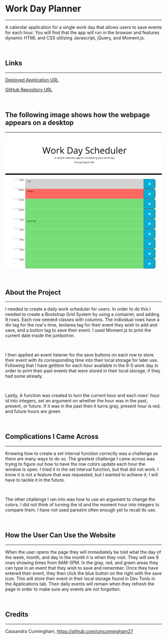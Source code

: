 # Work Day Planner

---

A calendar application for a single work day that allows users to save events for each hour. You will find that the app will run in the browser and features dynamic HTML and CSS utilizing Javascript, jQuery, and Moment.js.

&nbsp;

## Links

---

[Deployed Application URL]( https://cmcunningham27.github.io/work-day-planner/)

[GitHub Repository URL](https://github.com/cmcunningham27/work-day-planner)

&nbsp;

## The following image shows how the webpage appears on a desktop

---

![website screenshot](./assets/images/website.png)

&nbsp;

## About the Project

---

I needed to create a daily work scheduler for users. In order to do this I needed to create a Bootstrap Grid System by using a container, and adding 9 rows. Each row needed classes with columns. The individual rows have a div tag for the row's time, textarea tag for their event they wish to add and save, and a button tag to save their event. I used Moment.js to print the current date inside the jumbotron.

&nbsp;

I then applied an event listener for the save buttons on each row to store their event with its corresponding time into their local storage for later use. Following that I have getItem for each hour available in the 9-5 work day in order to print their past events that were stored in their local storage, if they had some already. 

&nbsp;

Lastly, A function was created to turn the current hour and each rows' hour id into integers, set an argument on whether the hour was in the past, present, or future. If it was in the past then it turns gray, present hour is red, and future hours are green. 

&nbsp;

## Complications I Came Across

---

Knowing how to create a set interval function correctly was a challenge as there are many ways to do so. The greatest challenge I came across was trying to figure out how to have the row colors update each hour the window is open. I tried it in the set interval function, but that did not work. I know it is not a feature that was requested, but I wanted to achieve it. I will have to tackle it in the future.

&nbsp;

The other challenge I ran into was how to use an argument to change the colors. I did not think of turning the id and the moment hour into integers to compare them. I have not used parseInt often enough yet to recall its use. 

&nbsp;

## How the User Can Use the Website

---

When the user opens the page they will immediately be told what the day of the week, month, and day in the month it is when they visit. They will see 9 rows showing times from 9AM-5PM. In the gray, red, and green areas they can type in an event that they wish to save and remember. Once they have entered their event, they then click the blue button on the right with the save icon. This will store their event in their local storage found in Dev Tools in the Applications tab. Their daily events will remain when they refresh the page in order to make sure any events are not forgotten.


&nbsp;


## Credits

---

Cassandra Cunningham, https://github.com/cmcunningham27